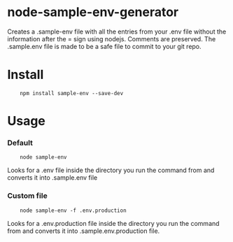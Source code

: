 # node-sample-env-generator
Creates a .sample-env file with all the entries from your .env file without the information after the = sign using nodejs. Comments are preserved. The .sample.env file is made to be a safe file to commit to your git repo.

# Install
```
    npm install sample-env --save-dev
```

# Usage

### Default
```
    node sample-env
```
Looks for a .env file inside the directory you run the command from and converts it into .sample.env file

### Custom file
```
    node sample-env -f .env.production
```
Looks for a .env.production file inside the directory you run the command from and converts it into .sample.env.production file.
